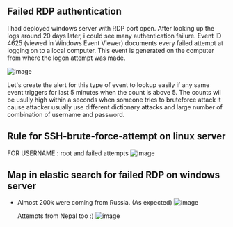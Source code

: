 ## Failed RDP authentication

I had deployed windows server with RDP port open. After looking up the logs around 20 days later, i could see many authentication failure. 
Event ID 4625 (viewed in Windows Event Viewer) documents every failed attempt at logging on to a local computer. This event is generated on 
the computer from where the logon attempt was made. 

![image](https://github.com/user-attachments/assets/6ece5bdd-a828-4f4a-a5ac-d186142b0ce7)

Let's create the alert for this type of event to lookup easily if any same event triggers for last 5 minutes when the count is above 5. 
The counts wil be usully high within a seconds when someone tries to bruteforce attack it cause attacker usually use different dictionary
attacks and large number of combination of username and password.  

## Rule for SSH-brute-force-attempt on linux server 
 FOR USERNAME : root and failed attempts
![image](https://github.com/user-attachments/assets/33fc48e9-8a98-4bcd-9ba3-a2fef20b1891)

## Map in elastic search for failed RDP on windows server

- Almost 200k were coming from Russia. (As expected)
  ![image](https://github.com/user-attachments/assets/9ea5c024-1a68-45c7-8f5a-da3158042115)

  Attempts from Nepal too :)
![image](https://github.com/user-attachments/assets/cea44b51-cbae-47ad-9421-889782f7fc21)

  
  
